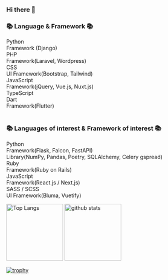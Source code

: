 ### Hi there 👋

### 📚 Language & Framework 📚<br>
Python<br>
Framework (Django)<br>
PHP<br>
Framework(Laravel, Wordpress)<br>
CSS<br>
UI Framework(Bootstrap, Tailwind)<br>
JavaScript<br>
Framework(jQuery, Vue.js, Nuxt.js)<br>
TypeScript<br>
Dart<br>
Framework(Flutter)<br><br>

### 📚 Languages of interest & Framework of interest 📚<br>
Python<br>
Framework(Flask, Falcon, FastAPI)<br>
Library(NumPy, Pandas, Poetry, SQLAlchemy, Celery gspread)<br>
Ruby<br>
Framework(Ruby on Rails)<br>
JavaScript<br>
Framework(React.js / Next.js)<br>
SASS / SCSS<br>
UI Framework(Bluma, Vuetify)<br>


<!--
**takushisato/takushisato** is a ✨ _special_ ✨ repository because its `README.md` (this file) appears on your GitHub profile.

Here are some ideas to get you started:

- 🔭 I’m currently working on ...
- 🌱 I’m currently learning ...
- 👯 I’m looking to collaborate on ...
- 🤔 I’m looking for help with ...
- 💬 Ask me about ...
- 📫 How to reach me: ...
- 😄 Pronouns: ...
- ⚡ Fun fact: ...
-->

<p align="left"> 
  <img alt="Top Langs" height="150px" src="https://github-readme-stats.vercel.app/api/top-langs/?username=takushisato&layout=compact&show_icons=true&theme=onedark" />
  <img alt="github stats" height="150px" src="https://github-readme-stats.vercel.app/api?username=takushisato&theme=onedark&show_icons=ture" />
</p>

[![trophy](https://github-profile-trophy.vercel.app/?username=takushisato&theme=onedark&column=7
)](https://github.com/ryo-ma/github-profile-trophy)
